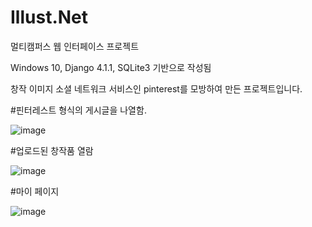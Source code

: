 # Illust.Net
멀티캠퍼스 웹 인터페이스 프로젝트

Windows 10, Django 4.1.1, SQLite3 기반으로 작성됨

창작 이미지 소셜 네트워크 서비스인 pinterest를 모방하여 만든 프로젝트입니다.


#핀터레스트 형식의 게시글을 나열함.



![image](https://user-images.githubusercontent.com/12217092/215035437-ba2bec8a-be94-46ec-b547-9ba3a2501792.png)


#업로드된 창작품 열람



![image](https://user-images.githubusercontent.com/12217092/215035505-23b8f1b0-b906-4972-92f5-8be547753638.png)


#마이 페이지



![image](https://user-images.githubusercontent.com/12217092/215035641-6b924214-80c5-4e41-9fb8-bbd17f2bec80.png)
